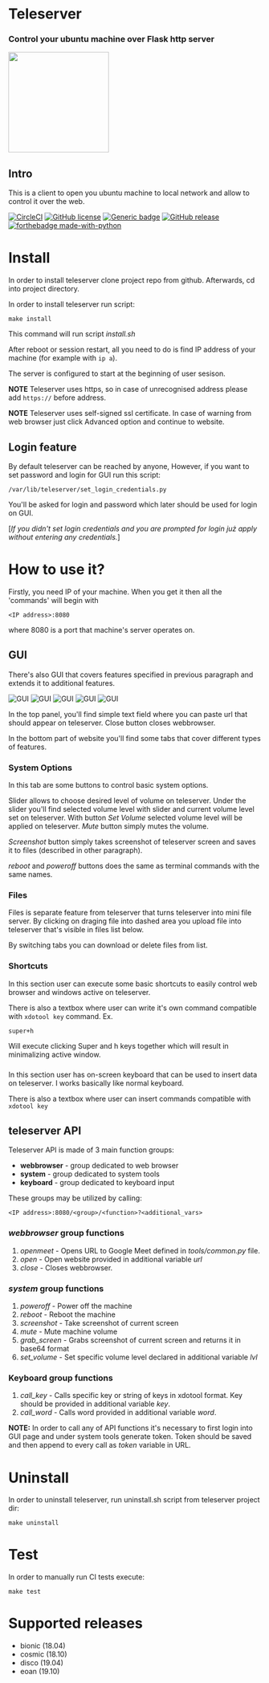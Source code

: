 # Teleserver
### Control your ubuntu machine over Flask http server

<img src="https://github.com/Dysproz/teleserver/blob/master/images/logo.png" height="200" width="200">

## Intro
This is a client to open you ubuntu machine to local network and allow to control it over the web.

[![CircleCI](https://circleci.com/gh/Dysproz/teleserver/tree/master.svg?style=svg)](https://circleci.com/gh/Dysproz/teleserver/tree/master)
[![GitHub license](https://img.shields.io/github/license/Dysproz/teleserver.svg)](https://github.com/Dysproz/teleserver/blob/master/LICENSE)
[![Generic badge](https://img.shields.io/badge/ubuntu-18.04|18.10|19.04|19.10-e95420.svg)](https://[shields.io/](https://github.com/Dysproz/teleserver))
[![GitHub release](https://img.shields.io/github/release/Dysproz/teleserver.svg)](https://GitHub.com/Dysproz/Steleserver/releases/)
[![forthebadge made-with-python](http://ForTheBadge.com/images/badges/made-with-python.svg)](https://www.python.org/)
# Install
In order to install teleserver clone project repo from github.
Afterwards, cd into project directory.

In order to install teleserver run script:
```
make install
```

This command will run script *install.sh*

After reboot or session restart, all you need to do is find IP address of your machine (for example with `ip a`).

The server is configured to start at the beginning of user sesison.

**NOTE** Teleserver uses https, so in case of unrecognised address please add `https://` before address.

**NOTE** Teleserver uses self-signed ssl certificate. In case of warning from web browser just click Advanced option and continue to website.

## Login feature

By default teleserver can be reached by anyone,
However, if you want to set password and login for GUI run this script:
```
/var/lib/teleserver/set_login_credentials.py
```

You'll be asked for login and password which later should be used for login on GUI.

[*If you didn't set login credentials and you are prompted for login już apply without entering any credentials.*]

# How to use it?

Firstly, you need IP of your machine.
When you get it then all the 'commands' will begin with
```
<IP address>:8080
```
where 8080 is a port that machine's server operates on.

## GUI
There's also GUI that covers features specified in previous paragraph and extends it to additional features.

![GUI](https://github.com/Dysproz/teleserver/blob/master/images/gui1.png)
![GUI](https://github.com/Dysproz/teleserver/blob/master/images/gui2.png)
![GUI](https://github.com/Dysproz/teleserver/blob/master/images/gui3.png)
![GUI](https://github.com/Dysproz/teleserver/blob/master/images/gui4.png)
![GUI](https://github.com/Dysproz/teleserver/blob/master/images/gui5.png)

In the top panel, you'll find simple text field where you can paste url that should appear on teleserver. Close button closes webbrowser.

In the bottom part of website you'll find some tabs that cover different types of features.

### System Options

In this tab are some buttons to control basic system options.

Slider allows to choose desired level of volume on teleserver.
Under the slider you'll find selected volume level with slider and current volume level set on teleserver.
With button *Set Volume* selected volume level will be applied on teleserver.
*Mute* button simply mutes the volume.

*Screenshot* button simply takes screenshot of teleserver screen and saves it to files (described in other paragraph).

*reboot* and *poweroff* buttons does the same as terminal commands with the same names.

### Files

Files is separate feature from teleserver that turns teleserver into mini file server.
By clicking on draging file into dashed area you upload file into teleserver that's visible in files list below.

By switching tabs you can download or delete files from list.

### Shortcuts

In this section user can execute some basic shortcuts to easily control web browser and windows active on teleserver.

There is also a textbox where user can write it's own command compatible with ```xdotool key``` command.
Ex.
```
super+h
```
Will execute clicking Super and h keys together which will result in minimalizing active window.

###

In this section user has on-screen keyboard that can be used to insert data on teleserver.
I works basically like normal keyboard.

There is also a textbox where user can insert commands compatible with ```xdotool key```

## teleserver API
Teleserver API is made of 3 main function groups:
* **webbrowser** - group dedicated to web browser
* **system** - group dedicated to system tools
* **keyboard** - group dedicated to keyboard input

These groups may be utilized by calling:
```
<IP address>:8080/<group>/<function>?<additional_vars>
```

### *webbrowser* group functions
1. *openmeet* - Opens URL to Google Meet defined in *tools/common.py* file.
2. *open* - Open website provided in additional variable *url*
3. *close* - Closes webbrowser.

### *system* group functions
1. *poweroff* - Power off the machine
2. *reboot* - Reboot the machine
3. *screenshot* - Take screenshot of current screen
4. *mute* - Mute machine volume
5. *grab_screen* - Grabs screenshot of current screen and returns it in base64 format
6. *set_volume* - Set specific volume level declared in additional variable *lvl*

### Keyboard group functions
1. *call_key* - Calls specific key or string of keys in xdotool format. Key should be provided in additional variable *key*.
2. *call_word* - Calls word provided in additional variable *word*.

**NOTE:** In order to call any of API functions it's necessary to first login into GUI page and under system tools generate token. Token should be saved and then append to every call as *token* variable in URL.


# Uninstall

In order to uninstall teleserver, run uninstall.sh script from teleserver project dir:
```
make uninstall
```

# Test

In order to manually run CI tests execute:
```
make test
```

# Supported releases
* bionic (18.04)
* cosmic (18.10)
* disco (19.04)
* eoan (19.10)

